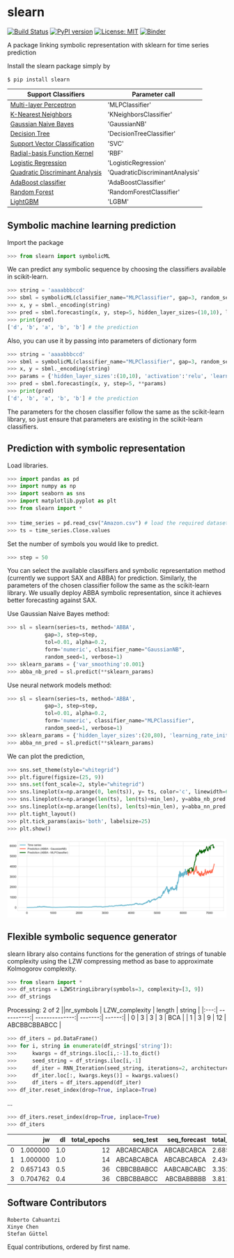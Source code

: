 # slearn


[![Build Status](https://app.travis-ci.com/nla-group/slearn.svg?token=SziD2n1qxpnRwysssUVq&branch=master)](https://app.travis-ci.com/github/nla-group/slearn)
[![PyPI version](https://badge.fury.io/py/slearn.svg)](https://badge.fury.io/py/slearn)
[![License: MIT](https://img.shields.io/badge/License-MIT-yellow.svg)](https://opensource.org/licenses/MIT)
[![Binder](https://mybinder.org/badge_logo.svg)](https://mybinder.org/v2/gh/nla-group/slearn.git/HEAD)

A package linking symbolic representation with sklearn for time series prediction

Install the slearn package simply by
```
$ pip install slearn
```
|  Support Classifiers | Parameter call |
|  ----  | ----  |
| [Multi-layer Perceptron](https://scikit-learn.org/stable/modules/neural_networks_supervised.html#multi-layer-perceptron)   |'MLPClassifier' |
| [K-Nearest Neighbors](https://scikit-learn.org/stable/modules/generated/sklearn.neighbors.KNeighborsClassifier.html#sklearn.neighbors.KNeighborsClassifier)  | 'KNeighborsClassifier' |
| [Gaussian Naive Bayes](https://scikit-learn.org/stable/modules/generated/sklearn.neighbors.KNeighborsClassifier.html#sklearn.neighbors.KNeighborsClassifier)   | 'GaussianNB'|
| [Decision Tree](https://scikit-learn.org/stable/modules/generated/sklearn.tree.DecisionTreeClassifier.html#sklearn.tree.DecisionTreeClassifier)  | 'DecisionTreeClassifier' |
| [Support Vector Classification](https://scikit-learn.org/stable/modules/generated/sklearn.svm.SVC.html) | 'SVC' |
| [Radial-basis Function Kernel](https://scikit-learn.org/stable/modules/generated/sklearn.gaussian_process.kernels.RBF.html) | 'RBF'|
| [Logistic Regression](https://scikit-learn.org/stable/modules/generated/sklearn.linear_model.LogisticRegression.html)  | 'LogisticRegression' |
| [Quadratic Discriminant Analysis](https://scikit-learn.org/stable/modules/generated/sklearn.discriminant_analysis.QuadraticDiscriminantAnalysis.html)  | 'QuadraticDiscriminantAnalysis' |
| [AdaBoost classifier](https://scikit-learn.org/stable/modules/generated/sklearn.ensemble.AdaBoostClassifier.html)  | 'AdaBoostClassifier' |
| [Random Forest](https://scikit-learn.org/stable/modules/generated/sklearn.ensemble.RandomForestClassifier.html#sklearn.ensemble.RandomForestClassifier)  | 'RandomForestClassifier' |
| [LightGBM](https://lightgbm.readthedocs.io/en/latest/) | 'LGBM' |

## Symbolic machine learning prediction
Import the package
```python
>>> from slearn import symbolicML
```

We can predict any symbolic sequence by choosing the classifiers available in scikit-learn.
```python
>>> string = 'aaaabbbccd'
>>> sbml = symbolicML(classifier_name="MLPClassifier", gap=3, random_seed=0, verbose=0)
>>> x, y = sbml._encoding(string)
>>> pred = sbml.forecasting(x, y, step=5, hidden_layer_sizes=(10,10), learning_rate_init=0.1)
>>> print(pred)
['d', 'b', 'a', 'b', 'b'] # the prediction
```

Also, you can use it by passing into parameters of dictionary form
```python
>>> string = 'aaaabbbccd'
>>> sbml = symbolicML(classifier_name="MLPClassifier", gap=3, random_seed=0, verbose=0)
>>> x, y = sbml._encoding(string)
>>> params = {'hidden_layer_sizes':(10,10), 'activation':'relu', 'learning_rate_init':0.1}
>>> pred = sbml.forecasting(x, y, step=5, **params)
>>> print(pred)
['d', 'b', 'a', 'b', 'b'] # the prediction
```
The parameters for the chosen classifier follow the same as the scikit-learn library, so just ensure that parameters are existing in the scikit-learn classifiers.

## Prediction with symbolic representation

Load libraries.
```python
>>> import pandas as pd
>>> import numpy as np
>>> import seaborn as sns
>>> import matplotlib.pyplot as plt
>>> from slearn import *

>>> time_series = pd.read_csv("Amazon.csv") # load the required dataset, here we use Amazon stock daily close price.
>>> ts = time_series.Close.values
```

Set the number of symbols you would like to predict.
```python
>>> step = 50
```

You can select the available classifiers and symbolic representation method (currently we support SAX and ABBA) for prediction. Similarly, the parameters of the chosen classifier follow the same as the scikit-learn library. We usually deploy ABBA symbolic representation, since it achieves better forecasting against SAX.

Use Gaussian Naive Bayes method: 
```python
>>> sl = slearn(series=ts, method='ABBA', 
            gap=3, step=step,
            tol=0.01, alpha=0.2, 
            form='numeric', classifier_name="GaussianNB",
            random_seed=1, verbose=1)
>>> sklearn_params = {'var_smoothing':0.001}
>>> abba_nb_pred = sl.predict(**sklearn_params)
```


Use neural network models method: 
```python
>>> sl = slearn(series=ts, method='ABBA',
            gap=3, step=step,
            tol=0.01, alpha=0.2, 
            form='numeric', classifier_name="MLPClassifier",
            random_seed=1, verbose=1)
>>> sklearn_params = {'hidden_layer_sizes':(20,80), 'learning_rate_init':0.1}
>>> abba_nn_pred = sl.predict(**sklearn_params)
```

We can plot the prediction, 

```python
>>> sns.set_theme(style="whitegrid")
>>> plt.figure(figsize=(25, 9))
>>> sns.set(font_scale=2, style="whitegrid")
>>> sns.lineplot(x=np.arange(0, len(ts)), y= ts, color='c', linewidth=6, label='Time series')
>>> sns.lineplot(x=np.arange(len(ts), len(ts)+min_len), y=abba_nb_pred[:min_len], color='tomato', linewidth=6, label='Prediction (ABBA - GaussianNB)')
>>> sns.lineplot(x=np.arange(len(ts), len(ts)+min_len), y=abba_nn_pred[:min_len], color='darkgreen', linewidth=6, label='Prediction (ABBA - MLPClassifier)')
>>> plt.tight_layout()
>>> plt.tick_params(axis='both', labelsize=25)
>>> plt.show()
```






![original image](https://raw.githubusercontent.com/nla-group/slearn/master/doc/demo.PNG)



## Flexible symbolic sequence generator
slearn library also contains functions for the generation of strings of tunable complexity using the LZW compressing method as base to approximate Kolmogorov complexity.


```python
>>> from slearn import *
>>> df_strings = LZWStringLibrary(symbols=3, complexity=[3, 9])
>>> df_strings
```
Processing: 2 of 2
 ||nr_symbols | LZW_complexity | length | string |
|:---:| ----------:| --------------:| -------:| ------:|
| 0 | 3 | 3 | 3 | BCA |
| 1 | 3 | 9 | 12 | ABCBBCBBABCC |
```python
>>> df_iters = pd.DataFrame()
>>> for i, string in enumerate(df_strings['string']):
>>>     kwargs = df_strings.iloc[i,:-1].to_dict()
>>>     seed_string = df_strings.iloc[i,-1]
>>>     df_iter = RNN_Iteration(seed_string, iterations=2, architecture='LSTM', **kwargs)
>>>     df_iter.loc[:, kwargs.keys()] = kwargs.values()
>>>     df_iters = df_iters.append(df_iter)
>>> df_iter.reset_index(drop=True, inplace=True)
```
...
```python
>>> df_iters.reset_index(drop=True, inplace=True)
>>> df_iters
```
 || jw | dl | total_epochs | seq_test | seq_forecast | total_time | nr_symbols | LZW_complexity | length |
|:---:| --------:| --------:| --------:| --------------:| --------------:| --------:| ---:| ---:| ---:|
|0 |1.000000	|1.0	|12	|ABCABCABCA	|ABCABCABCA	|2.685486	|3	|3	|3|
|1	|1.000000	|1.0	|14	|ABCABCABCA	|ABCABCABCA	|2.436733	|3	|3	|3|
|2	|0.657143	|0.5	|36	|CBBCBBABCC	|AABCABCABC	|3.352712	|3	|9	|12|
|3	|0.704762	|0.4	|36	|CBBCBBABCC	|ABCBABBBBB	|3.811584	|3	|9	|12|



## Software Contributors
```
Roberto Cahuantzi
Xinye Chen 
Stefan Güttel 
```
Equal contributions, ordered by first name.

